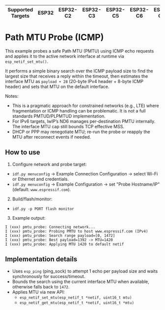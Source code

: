 | Supported Targets | ESP32 | ESP32-C2 | ESP32-C3 | ESP32-C5 | ESP32-C6 | ESP32-C61 | ESP32-H2 | ESP32-H21 | ESP32-H4 | ESP32-P4 | ESP32-S2 | ESP32-S3 |
| ----------------- | ----- | -------- | -------- | -------- | -------- | --------- | -------- | --------- | -------- | -------- | -------- | -------- |

# Path MTU Probe (ICMP)

This example probes a safe Path MTU (PMTU) using ICMP echo requests and applies it to the active network interface at runtime via `esp_netif_set_mtu()`.

It performs a simple binary search over the ICMP payload size to find the largest size that receives a reply within the timeout, then estimates the interface MTU as `payload + 28` (20-byte IPv4 header + 8-byte ICMP header) and sets that MTU on the default interface.

Notes:
- This is a pragmatic approach for constrained networks (e.g., LTE) where fragmentation or ICMP handling can be problematic. It is not a full standards PMTUD/PLPMTUD implementation.
- For IPv6 targets, lwIP’s ND6 manages per-destination PMTU internally. The interface MTU cap still bounds TCP effective MSS.
- DHCP or PPP may renegotiate MTU; re-run the probe or reapply the MTU after reconnect events if needed.

## How to use

1) Configure network and probe target:
- `idf.py menuconfig` → Example Connection Configuration → select Wi-Fi or Ethernet and credentials.
- `idf.py menuconfig` → Example Configuration → set "Probe Hostname/IP" (default: `www.espressif.com`).

2) Build/flash/monitor:
- `idf.py -p PORT flash monitor`

3) Example output:
```
I (xxx) pmtu_probe: Connecting network...
I (xxx) pmtu_probe: Probing PMTU to host www.espressif.com (IPv4)
I (xxx) pmtu_probe: Search range payload=[0, 1472]
I (xxx) pmtu_probe: Best payload=1392 -> MTU=1420
I (xxx) pmtu_probe: Applying MTU 1420 to default netif
```

## Implementation details

- Uses `esp_ping` (ping_sock) to attempt 1 echo per payload size and waits synchronously for success/timeout.
- Bounds the search using the current interface MTU when available, otherwise falls back to `1472`.
- Applies MTU via new API:
  - `esp_netif_set_mtu(esp_netif_t *netif, uint16_t mtu)`
  - `esp_netif_get_mtu(esp_netif_t *netif, uint16_t *mtu)`

